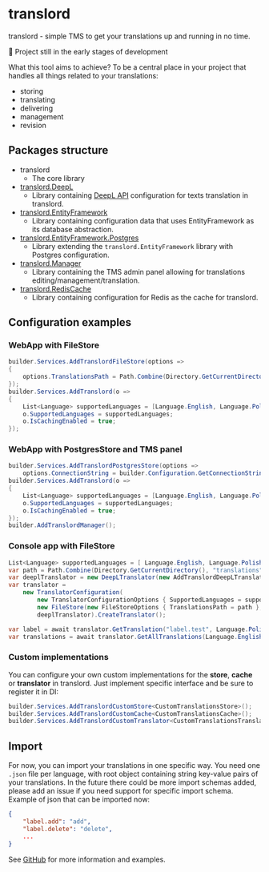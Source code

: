 # translord

translord - simple TMS to get your translations up and running in no time.

🚧 Project still in the early stages of development 

What this tool aims to achieve? To be a central place in your project that handles all things related to your translations:
- storing
- translating
- delivering
- management
- revision

## Packages structure
- translord
    - The core library
- [translord.DeepL](https://github.com/margosmat/translord/tree/main/translord.DeepL)
    - Library containing [DeepL API](https://www.deepl.com/pro-api?cta=header-pro-api) configuration for texts translation in translord.
- [translord.EntityFramework](https://github.com/margosmat/translord/tree/main/translord.EntityFramework)
    - Library containing configuration data that uses EntityFramework as its database abstraction.
- [translord.EntityFramework.Postgres](https://github.com/margosmat/translord/tree/main/translord.EntityFramework.Postgres)
    - Library extending the `translord.EntityFramework` library with Postgres configuration.
- [translord.Manager](https://github.com/margosmat/translord/tree/main/translord.Manager)
    - Library containing the TMS admin panel allowing for translations editing/management/translation.
- [translord.RedisCache](https://github.com/margosmat/translord/tree/main/translord.RedisCache)
    - Library containing configuration for Redis as the cache for translord.

## Configuration examples

### WebApp with FileStore
```c#
builder.Services.AddTranslordFileStore(options =>
{
    options.TranslationsPath = Path.Combine(Directory.GetCurrentDirectory(), "translations");
});
builder.Services.AddTranslord(o =>
{
    List<Language> supportedLanguages = [Language.English, Language.Polish, Language.German];
    o.SupportedLanguages = supportedLanguages;
    o.IsCachingEnabled = true;
});
```

### WebApp with PostgresStore and TMS panel
```c#
builder.Services.AddTranslordPostgresStore(options =>
    options.ConnectionString = builder.Configuration.GetConnectionString("DefaultConnection") ?? string.Empty);
builder.Services.AddTranslord(o =>
{
    List<Language> supportedLanguages = [Language.English, Language.Polish, Language.German];
    o.SupportedLanguages = supportedLanguages;
    o.IsCachingEnabled = true;
});
builder.AddTranslordManager();
```

### Console app with FileStore
```c#
List<Language> supportedLanguages = [ Language.English, Language.Polish ];
var path = Path.Combine(Directory.GetCurrentDirectory(), "translations");
var deeplTranslator = new DeepLTranslator(new AddTranslordDeepLTranslatorOptions { AuthKey = "your-auth-key" });
var translator =
    new TranslatorConfiguration(
        new TranslatorConfigurationOptions { SupportedLanguages = supportedLanguages, DefaultLanguage = Language.English },
        new FileStore(new FileStoreOptions { TranslationsPath = path }, null),
        deeplTranslator).CreateTranslator();

var label = await translator.GetTranslation("label.test", Language.Polish);
var translations = await translator.GetAllTranslations(Language.English);
```

### Custom implementations
You can configure your own custom implementations for the **store**, **cache** or **translator** in translord. Just implement specific interface and be sure to register it in DI:
```c#
builder.Services.AddTranslordCustomStore<CustomTranslationsStore>();
builder.Services.AddTranslordCustomCache<CustomTranslationsCache>();
builder.Services.AddTranslordCustomTranslator<CustomTranslationsTranslator>();
```

## Import
For now, you can import your translations in one specific way. You need one `.json` file per language, with root object containing string key-value pairs of your translations. In the future there could be more import schemas added, please add an issue if you need support for specific import schema. Example of json that can be imported now:
```json
{
    "label.add": "add",
    "label.delete": "delete",
    ...
}
```

See [GitHub](https://github.com/margosmat/translord) for more information and examples.